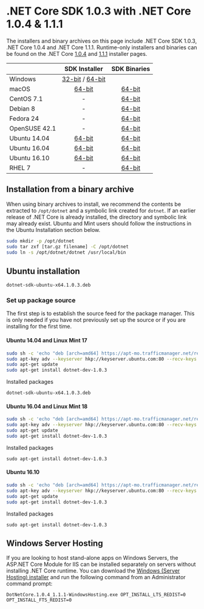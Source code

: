 # .NET Core SDK 1.0.3 with .NET Core 1.0.4 & 1.1.1 

The installers and binary archives on this page include .NET Core SDK 1.0.3, .NET Core 1.0.4 and .NET Core 1.1.1. Runtime-only installers and binaries can be found on the .NET Core [1.0.4](1.0.4-download.md) and [1.1.1](1.1.1-download.md) installer pages.

|                         | SDK Installer                                                                                                        | SDK Binaries                                             |
| ----------------------- | :----------------------------------------------:                                                                     | :----------------------------------------------:         |
| Windows                 | [32-bit](https://go.microsoft.com/fwlink/?LinkID=847102) / [64-bit](https://go.microsoft.com/fwlink/?LinkID=847097)  |
| macOS                   | [64-bit](https://go.microsoft.com/fwlink/?LinkID=847009)                                                             | [64-bit](https://go.microsoft.com/fwlink/?LinkID=847094) |
| CentOS 7.1              | -                                                                                                                    | [64-bit](https://go.microsoft.com/fwlink/?LinkID=847103) |
| Debian 8                | -                                                                                                                    | [64-bit](https://go.microsoft.com/fwlink/?LinkID=847105) |
| Fedora 24               | -                                                                                                                    | [64-bit](https://go.microsoft.com/fwlink/?LinkID=847100) |
| OpenSUSE 42.1           | -                                                                                                                    | [64-bit](https://go.microsoft.com/fwlink/?LinkID=847096) |
| Ubuntu 14.04            |[64-bit](https://go.microsoft.com/fwlink/?LinkID=847095)                                                              | [64-bit](https://go.microsoft.com/fwlink/?LinkID=847106) |
| Ubuntu 16.04            |[64-bit](https://go.microsoft.com/fwlink/?LinkID=847093)                                                              | [64-bit](https://go.microsoft.com/fwlink/?LinkID=847089) |
| Ubuntu 16.10            |[64-bit](https://go.microsoft.com/fwlink/?LinkID=847101)                                                              | [64-bit](https://go.microsoft.com/fwlink/?LinkID=847090) |
| RHEL 7                  | -                                                                                                                    | [64-bit](https://go.microsoft.com/fwlink/?LinkID=847098) |

## Installation from a binary archive

When using binary archives to install, we recommend the contents be extracted to `/opt/dotnet` and a symbolic link created for `dotnet`. If an earlier release of .NET Core is already installed, the directory and symbolic link may already exist. Ubuntu and Mint users should follow the instructions in the Ubuntu Installation section below.

```bash
sudo mkdir -p /opt/dotnet
sudo tar zxf [tar.gz filename] -C /opt/dotnet
sudo ln -s /opt/dotnet/dotnet /usr/local/bin
```

## Ubuntu installation

```
dotnet-sdk-ubuntu-x64.1.0.3.deb
```

### Set up package source

The first step is to establish the source feed for the package manager. This is only needed if you have not previously set up the source or if you are installing for the first time.

#### Ubuntu 14.04 and Linux Mint 17

```bash
sudo sh -c 'echo "deb [arch=amd64] https://apt-mo.trafficmanager.net/repos/dotnet-release/ trusty main" > /etc/apt/sources.list.d/dotnetdev.list'
sudo apt-key adv --keyserver hkp://keyserver.ubuntu.com:80 --recv-keys 417A0893
sudo apt-get update
sudo apt-get install dotnet-dev-1.0.3

```

Installed packages

```
dotnet-sdk-ubuntu-x64.1.0.3.deb
```

#### Ubuntu 16.04 and Linux Mint 18

```bash
sudo sh -c 'echo "deb [arch=amd64] https://apt-mo.trafficmanager.net/repos/dotnet-release/ xenial main" > /etc/apt/sources.list.d/dotnetdev.list'
sudo apt-key adv --keyserver hkp://keyserver.ubuntu.com:80 --recv-keys 417A0893
sudo apt-get update
sudo apt-get install dotnet-dev-1.0.3
```

Installed packages

```
sudo apt-get install dotnet-dev-1.0.3
```

#### Ubuntu 16.10

```bash
sudo sh -c 'echo "deb [arch=amd64] https://apt-mo.trafficmanager.net/repos/dotnet-release/ yakkety main" > /etc/apt/sources.list.d/dotnetdev.list'
sudo apt-key adv --keyserver hkp://keyserver.ubuntu.com:80 --recv-keys 417A0893
sudo apt-get update
sudo apt-get install dotnet-dev-1.0.3
```

Installed packages

```
sudo apt-get install dotnet-dev-1.0.3
```

## Windows Server Hosting
If you are looking to host stand-alone apps on Windows Servers, the ASP.NET Core Module for IIS can be installed separately on servers without installing .NET Core runtime. You can download the [Windows (Server Hosting) installer](https://go.microsoft.com/fwlink/?LinkID=844461) and run the following command from an Administrator command prompt:

``DotNetCore.1.0.4_1.1.1-WindowsHosting.exe OPT_INSTALL_LTS_REDIST=0 OPT_INSTALL_FTS_REDIST=0``
